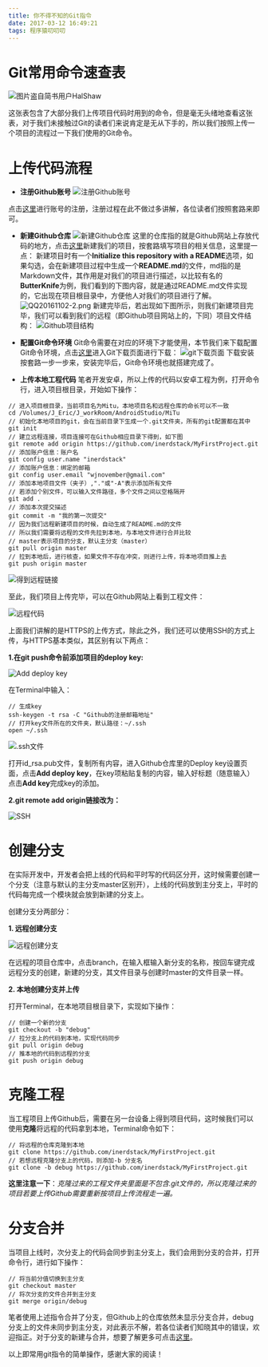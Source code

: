 ```yaml
---
title: 你不得不知的Git指令
date: 2017-03-12 16:49:21
tags: 程序猿叨叨叨
---
```


# Git常用命令速查表

![图片盗自简书用户[*HalShaw*](http://www.jianshu.com/users/1d69810aa9f0)](http://upload-images.jianshu.io/upload_images/291600-2a9d3e2e5ab123b8.png?imageMogr2/auto-orient/strip%7CimageView2/2/w/1240)

这张表包含了大部分我们上传项目代码时用到的命令，但是毫无头绪地查看这张表，对于我们未接触过Git的读者们来说肯定是无从下手的，所以我们按照上传一个项目的流程过一下我们使用的Git命令。

# 上传代码流程

* **注册Github账号**
![注册Github账号](http://upload-images.jianshu.io/upload_images/291600-9378ea1489257a9e.png?imageMogr2/auto-orient/strip%7CimageView2/2/w/1240)

点击[这里](https://github.com/join?source=header-home)进行账号的注册，注册过程在此不做过多讲解，各位读者们按照套路来即可。

* **新建Github仓库**
![新建Github仓库](http://upload-images.jianshu.io/upload_images/291600-2a347bace9ad7467.png?imageMogr2/auto-orient/strip%7CimageView2/2/w/1240)
这里的仓库指的就是Github网站上存放代码的地方，点击[这里](https://github.com/new)新建我们的项目，按套路填写项目的相关信息，这里提一点：
新建项目时有一个**Initialize this repository with a README**选项，如果勾选，会在新建项目过程中生成一个**README.md**的文件，md指的是Markdown文件，其作用是对我们的项目进行描述，以比较有名的**ButterKnife**为例，我们看到的下图内容，就是通过README.md文件实现的，它出现在项目根目录中，方便他人对我们的项目进行了解。
![QQ20161102-2.png](http://upload-images.jianshu.io/upload_images/291600-06f2a59451417656.png?imageMogr2/auto-orient/strip%7CimageView2/2/w/1240)
新建完毕后，若出现如下图所示，则我们新建项目完毕，我们可以看到我们的远程（即Github项目网站上的，下同）项目文件结构：
![Github项目结构](http://upload-images.jianshu.io/upload_images/291600-928be475eb3f8c73.png?imageMogr2/auto-orient/strip%7CimageView2/2/w/1240)

* **配置Git命令环境**
Git命令需要在对应的环境下才能使用，本节我们来下载配置Git命令环境，点击[这里](http://git-scm.com/downloads)进入Git下载页面进行下载：
![git下载页面](http://upload-images.jianshu.io/upload_images/291600-30404e246f38dc49.png?imageMogr2/auto-orient/strip%7CimageView2/2/w/1240)
下载安装按套路一步一步来，安装完毕后，Git命令环境也就搭建完成了。

* **上传本地工程代码**
笔者开发安卓，所以上传的代码以安卓工程为例，打开命令行，进入项目根目录，开始如下操作：

```
// 进入项目根目录，当前项目名为Mitu，本地项目名和远程仓库的命长可以不一致
cd /Volumes/J_Eric/J_workRoom/AndroidStudio/MiTu
// 初始化本地项目的git，会在当前目录下生成一个.git文件夹，所有的git配置都在其中
git init
// 建立远程连接，项目连接可在Github相应目录下得到，如下图
git remote add origin https://github.com/inerdstack/MyFirstProject.git
// 添加账户信息：账户名
git config user.name "inerdstack"
// 添加账户信息：绑定的邮箱
git config user.email "wjnovember@gmail.com"
// 添加本地项目文件（夹子）,"."或"-A"表示添加所有文件
// 若添加个别文件，可以输入文件路径，多个文件之间以空格隔开
git add .
// 添加本次提交描述
git commit -m "我的第一次提交"
// 因为我们远程新建项目的时候，自动生成了README.md的文件
// 所以我们需要将远程的文件先拉到本地，与本地文件进行合并比较
// master表示项目的分支，默认主分支（master）
git pull origin master
// 拉到本地后，进行核查，如果文件不存在冲突，则进行上传，将本地项目推上去
git push origin master
```

![得到远程链接](http://upload-images.jianshu.io/upload_images/291600-98f7f51eb6b76365.png?imageMogr2/auto-orient/strip%7CimageView2/2/w/1240)

至此，我们项目上传完毕，可以在Github网站上看到工程文件：

![远程代码](http://upload-images.jianshu.io/upload_images/291600-e3dc7fc8b2c5dd5b.png?imageMogr2/auto-orient/strip%7CimageView2/2/w/1240)

上面我们讲解的是HTTPS的上传方式，除此之外，我们还可以使用SSH的方式上传，与HTTPS基本类似，其区别有以下两点：

**1.在git push命令前添加项目的deploy key:**

![Add deploy key](http://upload-images.jianshu.io/upload_images/291600-d038979e60c3d045.png?imageMogr2/auto-orient/strip%7CimageView2/2/w/1240)

在Terminal中输入：

```
// 生成key
ssh-keygen -t rsa -C "Github的注册邮箱地址"
// 打开key文件所在的文件夹，默认路径：~/.ssh
open ~/.ssh
```

![.ssh文件](http://upload-images.jianshu.io/upload_images/291600-fd15bf59916887d6.png?imageMogr2/auto-orient/strip%7CimageView2/2/w/1240)

打开id_rsa.pub文件，复制所有内容，进入Github仓库里的Deploy key设置页面，点击**Add deploy key**，在key项粘贴复制的内容，输入好标题（随意输入）点击**Add key**完成key的添加。

**2.git remote add origin链接改为：**

![SSH](http://upload-images.jianshu.io/upload_images/291600-f47bd3471980c035.png?imageMogr2/auto-orient/strip%7CimageView2/2/w/1240)

# 创建分支

在实际开发中，开发者会把上线的代码和平时写的代码区分开，这时候需要创建一个分支（注意与默认的主分支master区别开），上线的代码放到主分支上，平时的代码每完成一个模块就会放到新建的分支上。

创建分支分两部分：

**1. 远程创建分支**

![远程创建分支](http://upload-images.jianshu.io/upload_images/291600-0f70c61afef5332a.png?imageMogr2/auto-orient/strip%7CimageView2/2/w/1240)

在远程的项目仓库中，点击branch，在输入框输入新分支的名称，按回车键完成远程分支的创建，新建的分支，其文件目录与创建时master的文件目录一样。

**2. 本地创建分支并上传**

打开Terminal，在本地项目根目录下，实现如下操作：

```
// 创建一个新的分支
git checkout -b "debug"
// 拉分支上的代码到本地，实现代码同步
git pull origin debug
// 推本地的代码到远程的分支
git push origin debug
```

# 克隆工程

当工程项目上传Github后，需要在另一台设备上得到项目代码，这时候我们可以使用**克隆**将远程的代码拿到本地，Terminal命令如下：

```
// 将远程的仓库克隆到本地
git clone https://github.com/inerdstack/MyFirstProject.git
// 若想远程克隆分支上的代码，则添加-b 分支名
git clone -b debug https://github.com/inerdstack/MyFirstProject.git
```

**这里注意一下**：*克隆过来的工程文件夹里面是不包含.git文件的，所以克隆过来的项目若要上传Github需要重新按项目上传流程走一遍。*

# 分支合并

当项目上线时，次分支上的代码会同步到主分支上，我们会用到分支的合并，打开命令行，进行如下操作：

```
// 将当前分值切换到主分支
git checkout master
// 将次分支的文件合并到主分支
git merge origin/debug
```

笔者使用上述指令合并了分支，但Github上的仓库依然未显示分支合并，debug分支上的文件未同步到主分支，对此表示不解，若各位读者们知晓其中的错误，欢迎指正。对于分支的新建与合并，想要了解更多可点击[这里](https://git-scm.com/book/zh/ch3-2.html)。

以上即常用git指令的简单操作，感谢大家的阅读！
